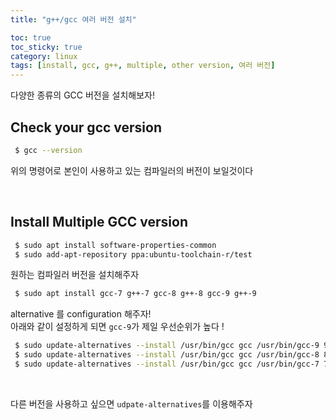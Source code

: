 ```yaml
---
title: "g++/gcc 여러 버전 설치"

toc: true
toc_sticky: true
category: linux
tags: [install, gcc, g++, multiple, other version, 여러 버전]
---
```


다양한 종류의 GCC 버전을 설치해보자! <br/>

## Check your gcc version

~~~bash
 $ gcc --version
~~~

위의 명령어로 본인이 사용하고 있는 컴파일러의 버전이 보일것이다 <br/>

<br/>

## Install Multiple GCC version

~~~bash
 $ sudo apt install software-properties-common
 $ sudo add-apt-repository ppa:ubuntu-toolchain-r/test
~~~

원하는 컴파일러 버전을 설치해주자 <br/>

~~~bash
 $ sudo apt install gcc-7 g++-7 gcc-8 g++-8 gcc-9 g++-9
~~~

alternative 를 configuration 해주자! <br/>
아래와 같이 설정하게 되면 `gcc-9`가 제일 우선순위가 높다 ! <br/>

~~~bash
 $ sudo update-alternatives --install /usr/bin/gcc gcc /usr/bin/gcc-9 90 --slave /usr/bin/g++ g++ /usr/bin/g++-9 --slave /usr/bin/gcov gcov /usr/bin/gcov-9
 $ sudo update-alternatives --install /usr/bin/gcc gcc /usr/bin/gcc-8 80 --slave /usr/bin/g++ g++ /usr/bin/g++-8 --slave /usr/bin/gcov gcov /usr/bin/gcov-8
 $ sudo update-alternatives --install /usr/bin/gcc gcc /usr/bin/gcc-7 70 --slave /usr/bin/g++ g++ /usr/bin/g++-7 --slave /usr/bin/gcov gcov /usr/bin/gcov-7
~~~

<br/>

다른 버전을 사용하고 싶으면 `udpate-alternatives`를 이용해주자 <br/>

<br/>
